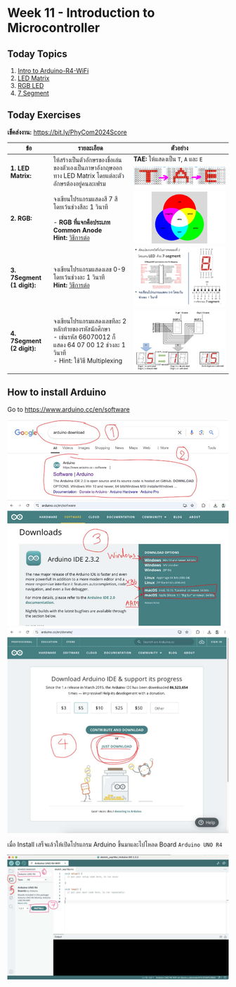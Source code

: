 # Week 11 - Introduction to Microcontroller

## Today Topics

1. [Intro to Arduino-R4-WiFi](01.Arduino-R4-WiFi.md)
2. [LED Matrix](02.LED_Matrix.md)
3. [RGB LED](03.RGB%20LED.md)
4. [7 Segment](04.7%20Segment.md)

## Today Exercises

**เข็คส่งงาน:** https://bit.ly/PhyCom2024Score

| ข้อ                        | รายละเอียด                                                                                                                                                                     | ตัวอย่าง                                                                   |
|----------------------------|--------------------------------------------------------------------------------------------------------------------------------------------------------------------------------|----------------------------------------------------------------------------|
| **1. LED Matrix:**         | ให้สร้างเป็นตัวอักษรของชื่อเล่นของตัวเองเป็นภาษาอังกฤษออกทาง LED Matrix โดยแต่ละตัวอักษรต้องอยู่คนละเฟรม                                                                       | **TAE:** ให้แสดงเป็น `T`, `A` และ `E` <br> ![ex01.png](files/img/ex01.png) |
| **2. RGB:**                | จงเขียนโปรแกรมแสดงสี 7 สี โดยเว้นช่วงสีละ 1 วินาที <br/> <br/>- **RGB ที่แจกคือประเภท Common Anode** <br/> **Hint:** [วิธีการต่อ](03.RGB%20LED.md#วิธีการต่อ-rgb-common-anode) | ![rgb.jpg](files/img/rgb.jpg)                                              |
| **3. 7Segment (1 digit):** | จงเขียนโปรแกรมแสดงเลข 0-9 โดยเว้นช่วงละ 1 วินาที  <br/> **Hint:** [วิธีการต่อ](04.7%20Segment.md#labs-03-วิธีการต่อ-7-segment-common-cathode-แบบ-1-ตัว)                        | ![ex02.jpg](files/img/ex03.png)                                            | 
| **4. 7Segment (2 digit):** | จงเขียนโปรแกรมแสดงเลขทีละ 2 หลักท้ายของรหัสนักศึกษา <br> - เช่นรหัส 66070012 ก็แสดง 64 07 00 12 ช่วงละ 1 วินาที <br> - Hint: ใช้วิธี Multiplexing                              | ![ex04.jpg](files/img/ex04.jpg)                                            | 

## How to install Arduino

Go to https://www.arduino.cc/en/software

![install01.jpg](files/img/install01.jpg)
![install02.jpg](files/img/install02.jpg)

เมื่อ Install เสร็จแล้วให้เปิดโปรแกรม Arduino ขึ้นมาและไปโหลด Board `Arduino UNO R4`

![install03.jpg](files/img/install03.jpg)